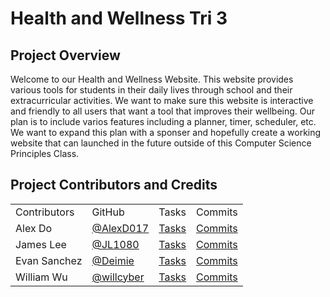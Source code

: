 # Health and Wellness Tri 3
## Project Overview
Welcome to our Health and Wellness Website. This website provides various tools for students in their daily lives through school and their extracurricular activities. We want to make sure this website is interactive and friendly to all users that want a tool that improves their wellbeing. Our plan is to include varios features including a planner, timer, scheduler, etc. We want to expand this plan with a sponser and hopefully create a working website that can launched in the future outside of this Computer Science Principles Class. 
## Project Contributors and Credits


<table>
    <tr>
        <td>Contributors</td>
        <td>GitHub</td>
        <td>Tasks</td>
        <td>Commits</td>
    </tr>
    <tr>
        <td>Alex Do</td>
        <td><a href="">@AlexD017</a></td>
        <td><a href="">Tasks</a></td>
        <td><a href="">Commits</a></td>
    </tr>
    <tr>
        <td>James Lee</td>
        <td><a href="">@JL1080</a></td>
        <td><a href="">Tasks</a></td>
        <td><a href="">Commits</a></td>
    </tr>
    <tr>
        <td>Evan Sanchez</td>
        <td><a href="https://github.com/deimie">@Deimie</a></td>
        <td><a href="">Tasks</a></td>
        <td><a href="">Commits</a></td>
    </tr>
     <tr>
        <td>William Wu</td>
        <td><a href="">@willcyber</a></td>
        <td><a href="">Tasks</a></td>
        <td><a href="">Commits</a></td>
    </tr> 
  
</table>
